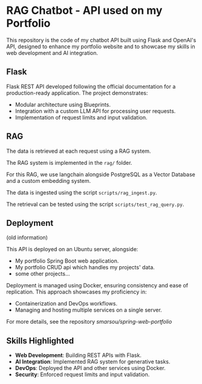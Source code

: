 # RAG Chatbot - API used on my Portfolio

This repository is the code of my chatbot API built using Flask and OpenAI's API, designed to enhance my portfolio website and to showcase my skills in web development and AI integration.

## Flask

Flask REST API developed following the official documentation for a production-ready application. The project demonstrates:

- Modular architecture using Blueprints.
- Integration with a custom LLM API for processing user requests.
- Implementation of request limits and input validation.

## RAG

The data is retrieved at each request using a RAG system.

The RAG system is implemented in the `rag/` folder.

For this RAG, we use langchain alongside PostgreSQL as a Vector Database and a custom embedding system.

The data is ingested using the script `scripts/rag_ingest.py`. 

The retrieval can be tested using the script `scripts/test_rag_query.py`.

## Deployment

(old information)

This API is deployed on an Ubuntu server, alongside:

- My portfolio Spring Boot web application.
- My portfolio CRUD api which handles my projects' data.
- some other projects...
  
Deployment is managed using Docker, ensuring consistency and ease of replication. This approach showcases my proficiency in:

- Containerization and DevOps workflows.
- Managing and hosting multiple services on a single server.

For more details, see the repository *smarsou/spring-web-portfolio* 

## Skills Highlighted

- **Web Development**: Building REST APIs with Flask.
- **AI Integration**: Implemented RAG system for generative tasks.
- **DevOps**: Deployed the API and other services using Docker.
- **Security**: Enforced request limits and input validation.



